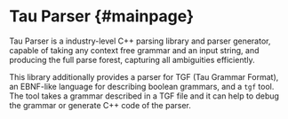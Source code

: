# Tau Parser {#mainpage}

Tau Parser is  a industry-level C++ parsing library and parser generator, capable of taking any context free grammar and an input string, and producing the full parse forest, capturing all ambiguities efficiently.
  
This library additionally provides a parser for TGF (Tau Grammar Format), an EBNF-like language for describing boolean grammars, and a `tgf` tool. The tool takes a grammar described in a TGF file and it can help to debug the grammar or generate C++ code of the parser.
 